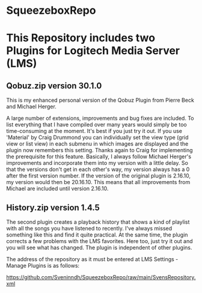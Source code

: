# SqueezeboxRepo

This Repository includes two Plugins for Logitech Media Server (LMS)
=

Qobuz.zip  version 30.1.0
-

This is my enhanced personal version of the Qobuz Plugin from Pierre Beck and Michael Herger.

A large number of extensions, improvements and bug fixes are included. To list everything that I have compiled over many years would simply be too time-consuming at the moment. It's best if you just try it out.
If you use 'Material' by Craig Drummond you can individually set the view type (grid view or list view) in each submenu in which images are displayed and the plugin now remembers this setting. Thanks again to Craig for implementing the prerequisite for this feature.
Basically, I always follow Michael Herger's improvements and incorporate them into my version with a little delay.
So that the versions don't get in each other's way, my version always has a 0 after the first version number.
If the version of the original plugin is 2.16.10, my version would then be 20.16.10. This means that all improvements from Michael are included until version 2.16.10.

History.zip  version 1.4.5
-

The second plugin creates a playback history that shows a kind of playlist with all the songs you have listened to recently.
I've always missed something like this and find it quite practical.
At the same time, the plugin corrects a few problems with the LMS favorites. Here too, just try it out and you will see what has changed. The plugin is independent of other plugins.

The address of the repository as it must be entered at LMS Settings - Manage Plugins is as follows:

https://github.com/Sveninndh/SqueezeboxRepo/raw/main/SvensRepository.xml
